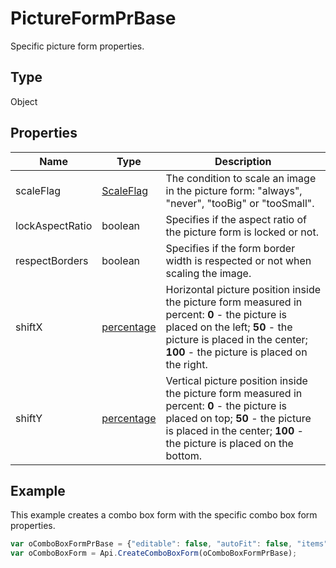 # PictureFormPrBase

Specific picture form properties.

## Type

Object

## Properties

| Name | Type | Description |
| ---- | ---- | ----------- |
| scaleFlag | [ScaleFlag](../../Enumeration/ScaleFlag.md) | The condition to scale an image in the picture form: "always", "never", "tooBig" or "tooSmall". |
| lockAspectRatio | boolean | Specifies if the aspect ratio of the picture form is locked or not. |
| respectBorders | boolean | Specifies if the form border width is respected or not when scaling the image. |
| shiftX | [percentage](../../Enumeration/percentage.md) | Horizontal picture position inside the picture form measured in percent: **0** - the picture is placed on the left; **50** - the picture is placed in the center; **100** - the picture is placed on the right. |
| shiftY | [percentage](../../Enumeration/percentage.md) | Vertical picture position inside the picture form measured in percent: **0** - the picture is placed on top; **50** - the picture is placed in the center; **100** - the picture is placed on the bottom. |



## Example

This example creates a combo box form with the specific combo box form properties.

```javascript
var oComboBoxFormPrBase = {"editable": false, "autoFit": false, "items": ["Latvia", "USA", "UK"]};
var oComboBoxForm = Api.CreateComboBoxForm(oComboBoxFormPrBase);
```
